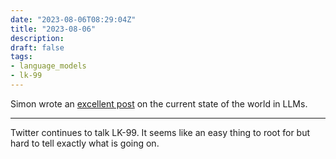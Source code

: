 ```yaml
---
date: "2023-08-06T08:29:04Z"
title: "2023-08-06"
description:
draft: false
tags:
- language_models
- lk-99
---
```


Simon wrote an [excellent post](https://simonwillison.net/2023/Aug/3/weird-world-of-llms/) on the current state of the world in LLMs.

---

Twitter continues to talk LK-99.
It seems like an easy thing to root for but hard to tell exactly what is going on.
